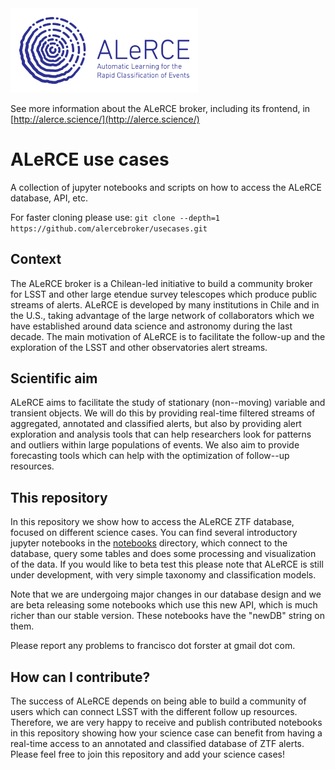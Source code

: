 <img src="alerce_logo_rgb_01.png" width="300">

See more information about the ALeRCE broker, including its frontend, in [http://alerce.science/](http://alerce.science/)


# ALeRCE use cases

A collection of jupyter notebooks and scripts on how to access the ALeRCE database, API, etc.

For faster cloning please use: `git clone --depth=1 https://github.com/alercebroker/usecases.git`

## Context

The ALeRCE broker is a Chilean-led initiative to build a community broker for LSST and other large etendue survey telescopes which produce public streams of alerts. ALeRCE is developed by many institutions in Chile and in the U.S., taking advantage of the large network of collaborators which we have established around data science and astronomy during the last decade. The main motivation of ALeRCE is to facilitate the follow-up and the exploration of the LSST and other observatories alert streams.

## Scientific aim

ALeRCE aims to facilitate the study of stationary (non--moving) variable and transient objects. We will do this by providing real-time filtered streams of aggregated, annotated and classified alerts, but also by providing alert exploration and analysis tools that can help researchers look for patterns and outliers within large populations of events. We also aim to provide forecasting tools which can help with the optimization of follow--up resources.

## This repository

In this repository we show how to access the ALeRCE ZTF database, focused on different science cases. You can find several introductory jupyter notebooks in the [notebooks](https://github.com/alercebroker/usecases/tree/master/notebooks) directory, which connect to the database, query some tables and does some processing and visualization of the data. If you would like to beta test this please note that ALeRCE is still under development, with very simple taxonomy and classification models.

Note that we are undergoing major changes in our database design and we are beta releasing some notebooks which use this new API, which is much richer than our stable version. These notebooks have the "newDB" string on them.

Please report any problems to francisco dot forster at gmail dot com.

## How can I contribute?

The success of ALeRCE depends on being able to build a community of users which can connect LSST with the different follow up resources. Therefore, we are very happy to receive and publish contributed notebooks in this repository showing how your science case can benefit from having a real-time access to an annotated and classified database of ZTF alerts. Please feel free to join this repository and add your science cases!
